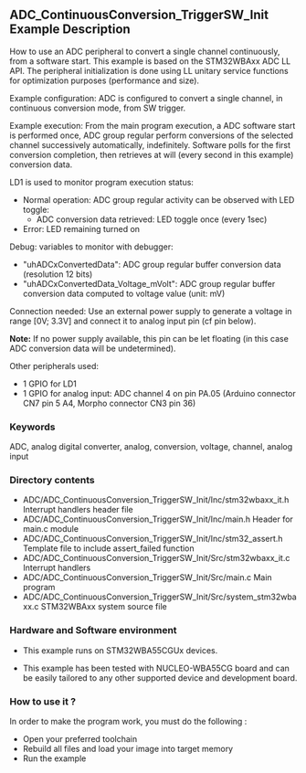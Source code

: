 ## <b>ADC_ContinuousConversion_TriggerSW_Init Example Description</b>

How to use an ADC peripheral to convert a single channel continuously,
from a software start.
This example is based on the STM32WBAxx ADC LL API.
The peripheral initialization is done using LL unitary service functions
for optimization purposes (performance and size).

Example configuration:
ADC is configured to convert a single channel, in continuous conversion mode,
from SW trigger.

Example execution:
From the main program execution, a ADC software start is performed once,
ADC group regular perform conversions of the selected channel
successively automatically, indefinitely.
Software polls for the first conversion completion, then retrieves at will
(every second in this example) conversion data.

LD1 is used to monitor program execution status:

- Normal operation: ADC group regular activity can be observed with LED toggle:
  - ADC conversion data retrieved: LED toggle once (every 1sec)
- Error: LED remaining turned on

Debug: variables to monitor with debugger:

- "uhADCxConvertedData": ADC group regular buffer conversion data (resolution 12 bits)
- "uhADCxConvertedData_Voltage_mVolt": ADC group regular buffer conversion data computed to voltage value (unit: mV)

Connection needed:
Use an external power supply to generate a voltage in range [0V; 3.3V]
and connect it to analog input pin (cf pin below).

**Note:** If no power supply available, this pin can be let floating (in this case
ADC conversion data will be undetermined).

Other peripherals used:

 - 1 GPIO for LD1
 - 1 GPIO for analog input: ADC channel 4 on pin PA.05 (Arduino connector CN7 pin 5 A4, Morpho connector CN3 pin 36)

### <b>Keywords</b>

ADC, analog digital converter, analog, conversion, voltage, channel, analog input

### <b>Directory contents</b>

  - ADC/ADC_ContinuousConversion_TriggerSW_Init/Inc/stm32wbaxx_it.h         Interrupt handlers header file
  - ADC/ADC_ContinuousConversion_TriggerSW_Init/Inc/main.h                  Header for main.c module
  - ADC/ADC_ContinuousConversion_TriggerSW_Init/Inc/stm32_assert.h          Template file to include assert_failed function
  - ADC/ADC_ContinuousConversion_TriggerSW_Init/Src/stm32wbaxx_it.c         Interrupt handlers
  - ADC/ADC_ContinuousConversion_TriggerSW_Init/Src/main.c                  Main program
  - ADC/ADC_ContinuousConversion_TriggerSW_Init/Src/system_stm32wbaxx.c     STM32WBAxx system source file


### <b>Hardware and Software environment</b>

  - This example runs on STM32WBA55CGUx devices.
    
  - This example has been tested with NUCLEO-WBA55CG board and can be
    easily tailored to any other supported device and development board.


### <b>How to use it ?</b>

In order to make the program work, you must do the following :

 - Open your preferred toolchain
 - Rebuild all files and load your image into target memory
 - Run the example

